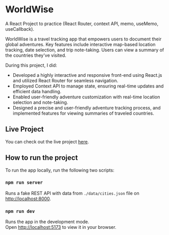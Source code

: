 # WorldWise

A React Project to practice (React Router, context API, memo, useMemo, useCallback).

WorldWise is a travel tracking app that empowers users to document their global adventures. Key features include interactive map-based location tracking, date selection, and trip note-taking. Users can view a summary of the countries they've visited.

During this project, I did:
- Developed a highly interactive and responsive front-end using React.js and utilized React Router for seamless navigation.
- Employed Context API to manage state, ensuring real-time updates and efficient data handling.
- Enabled user-friendly adventure customization with real-time location selection and note-taking.
- Designed a precise and user-friendly adventure tracking process, and implemented features for viewing summaries of traveled countries.
  
## Live Project

You can check out the live project [here](https://worldwise-mostafa.vercel.app/).

## How to run the project

To run the app locally, run the following two scripts:

### `npm run server`

Runs a fake REST API with data from `./data/cities.json` file on [http://localhost:8000](http://localhost:8000/).

### `npm run dev`

Runs the app in the development mode.\
Open [http://localhost:5173](http://localhost:5173) to view it in your browser.
